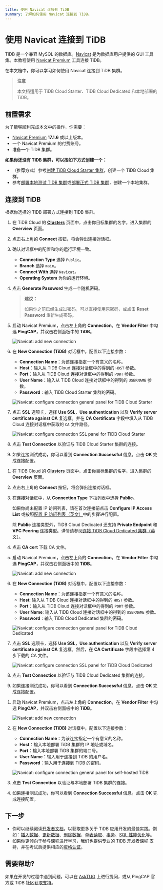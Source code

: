 ```yaml
---
title: 使用 Navicat 连接到 TiDB
summary: 了解如何使用 Navicat 连接到 TiDB。
---
```


# 使用 Navicat 连接到 TiDB

TiDB 是一个兼容 MySQL 的数据库。[Navicat](https://www.navicat.com) 是为数据库用户提供的 GUI 工具集。本教程使用 [Navicat Premium](https://www.navicat.com/en/products/navicat-premium) 工具连接 TiDB。

在本文档中，你可以学习如何使用 Navicat 连接到 TiDB 集群。

> **注意**
>
> 本文档适用于 TiDB Cloud Starter、TiDB Cloud Dedicated 和本地部署的 TiDB。

## 前置需求

为了能够顺利完成本文中的操作，你需要：

- [Navicat Premium](https://www.navicat.com/en/products/navicat-premium) **17.1.6** 或以上版本。
- 一个 Navicat Premium 的付费账号。
- 准备一个 TiDB 集群。

**如果你还没有 TiDB 集群，可以按如下方式创建一个：**

- （推荐方式）参考[创建 TiDB Cloud Starter 集群](/develop/dev-guide-build-cluster-in-cloud.md)，创建一个 TiDB Cloud 集群。
- 参考[部署本地测试 TiDB 集群](/quick-start-with-tidb.md#部署本地测试集群)或[部署正式 TiDB 集群](/production-deployment-using-tiup.md)，创建一个本地集群。

## 连接到 TiDB

根据你选择的 TiDB 部署方式连接到 TiDB 集群。

<SimpleTab>
<div label="TiDB Cloud Starter">

1. 在 TiDB Cloud 的 [**Clusters**](https://tidbcloud.com/console/clusters) 页面中，点击你目标集群的名字，进入集群的 **Overview** 页面。

2. 点击右上角的 **Connect** 按钮，将会弹出连接对话框。

3. 确认对话框中的配置和你的运行环境一致。

    - **Connection Type** 选择 `Public`。
    - **Branch** 选择 `main`。
    - **Connect With** 选择 `Navicat`。
    - **Operating System** 为你的运行环境。

4. 点击 **Generate Password** 生成一个随机密码。

    > **建议：**
    >
    > 如果你之前已经生成过密码，可以直接使用原密码，或点击 **Reset Password** 重新生成密码。

5. 启动 Navicat Premium，点击左上角的 **Connection**，在 **Vendor Filter** 中勾选 **PingCAP**，并双击右侧面板中的 **TiDB**。

    ![Navicat: add new connection](/media/develop/navicat-premium-add-new-connection.png)

6. 在 **New Connection (TiDB)** 对话框中，配置以下连接参数：

    - **Connection Name**：为该连接指定一个有意义的名称。
    - **Host**：输入从 TiDB Cloud 连接对话框中的得到的 `HOST` 参数。
    - **Port**：输入从 TiDB Cloud 连接对话框中的得到的 `PORT` 参数。
    - **User Name**：输入从 TiDB Cloud 连接对话框中的得到的 `USERNAME` 参数。
    - **Password**：输入 TiDB Cloud Starter 集群的密码。

    ![Navicat: configure connection general panel for TiDB Cloud Starter](/media/develop/navicat-premium-connection-config-serverless-general.png)

7. 点击 **SSL** 选项卡，选择 **Use SSL**，**Use authentication** 以及 **Verify server certificate against CA** 复选框。并在 **CA Certificate** 字段中填入从 TiDB Cloud 连接对话框中获取的 `CA` 文件路径。

    ![Navicat: configure connection SSL panel for TiDB Cloud Starter](/media/develop/navicat-premium-connection-config-serverless-ssl.png)

8. 点击 **Test Connection** 以验证与 TiDB Cloud Starter 集群的连接。

9. 如果连接测试成功，你可以看到 **Connection Successful** 信息。点击 **OK** 完成连接配置。

</div>
<div label="TiDB Cloud Dedicated">

1. 在 TiDB Cloud 的 [**Clusters**](https://tidbcloud.com/console/clusters) 页面中，点击你目标集群的名字，进入集群的 **Overview** 页面。

2. 点击右上角的 **Connect** 按钮，将会弹出连接对话框。

3. 在连接对话框中，从 **Connection Type** 下拉列表中选择 **Public**。

    如果你尚未配置 IP 访问列表，请在首次连接前点击 **Configure IP Access List** 或按照[配置 IP 访问列表（英文）](https://docs.pingcap.com/tidbcloud/configure-ip-access-list)中的步骤进行配置。

    除 **Public** 连接类型外，TiDB Cloud Dedicated 还支持 **Private Endpoint** 和 **VPC Peering** 连接类型。详情请参阅[连接 TiDB Cloud Dedicated 集群（英文）](https://docs.pingcap.com/tidbcloud/connect-to-tidb-cluster)。

4. 点击 **CA cert** 下载 CA 文件。

5. 启动 Navicat Premium，点击左上角的 **Connection**，在 **Vendor Filter** 中勾选 **PingCAP**，并双击右侧面板中的 **TiDB**。

    ![Navicat: add new connection](/media/develop/navicat-premium-add-new-connection.png)

6. 在 **New Connection (TiDB)** 对话框中，配置以下连接参数：

    - **Connection Name**：为该连接指定一个有意义的名称。
    - **Host**: 输入从 TiDB Cloud 连接对话框中的得到的 `HOST` 参数。
    - **Port**：输入从 TiDB Cloud 连接对话框中的得到的 `PORT` 参数。
    - **User Name**: 输入从 TiDB Cloud 连接对话框中的得到的 `USERNAME` 参数。
    - **Password**：输入 TiDB Cloud Dedicated 集群的密码。

    ![Navicat: configure connection general panel for TiDB Cloud Dedicated](/media/develop/navicat-premium-connection-config-dedicated-general.png)

7. 点击 **SSL** 选项卡，选择 **Use SSL**，**Use authentication** 以及 **Verify server certificate against CA** 复选框。然后，在 **CA Certificate** 字段中选择第 4 步下载的 CA 文件。

    ![Navicat: configure connection SSL panel for TiDB Cloud Dedicated](/media/develop/navicat-premium-connection-config-dedicated-ssl.png)

8. 点击 **Test Connection** 以验证与 TiDB Cloud Dedicated 集群的连接。

9. 如果连接测试成功，你可以看到 **Connection Successful** 信息。点击 **OK** 完成连接配置。

</div>
<div label="本地部署 TiDB">

1. 启动 Navicat Premium，点击左上角的 **Connection**，在 **Vendor Filter** 中勾选 **PingCAP**，并双击右侧面板中的 **TiDB**。

    ![Navicat: add new connection](/media/develop/navicat-premium-add-new-connection.png)

2. 在 **New Connection (TiDB)** 对话框中，配置以下连接参数：

    - **Connection Name**：为该连接指定一个有意义的名称。
    - **Host**：输入本地部署 TiDB 集群的 IP 地址或域名。
    - **Port**：输入本地部署 TiDB 集群的端口号。
    - **User Name**：输入用于连接到 TiDB 的用户名。
    - **Password**：输入用于连接到 TiDB 的密码。

    ![Navicat: configure connection general panel for self-hosted TiDB](/media/develop/navicat-premium-connection-config-self-hosted-general.png)

3. 点击 **Test Connection** 以验证与本地部署 TiDB 集群的连接。

4. 如果连接测试成功，你可以看到 **Connection Successful** 信息。点击 **OK** 完成连接配置。

</div>
</SimpleTab>

## 下一步

- 你可以继续阅读[开发者文档](/develop/dev-guide-overview.md)，以获取更多关于 TiDB 应用开发的最佳实践。例如：[插入数据](/develop/dev-guide-insert-data.md)、[更新数据](/develop/dev-guide-update-data.md)、[删除数据](/develop/dev-guide-delete-data.md)、[单表读取](/develop/dev-guide-get-data-from-single-table.md)、[事务](/develop/dev-guide-transaction-overview.md)、[SQL 性能优化](/develop/dev-guide-optimize-sql-overview.md)等。
- 如果你更倾向于参与课程进行学习，我们也提供专业的 [TiDB 开发者课程](https://cn.pingcap.com/courses-catalog/category/back-end-developer/?utm_source=docs-cn-dev-guide) 支持，并在考试后提供相应的[资格认证](https://learn.pingcap.com/learner/certification-center)。

## 需要帮助?

如果在开发的过程中遇到问题，可以在 [AskTUG](https://asktug.com/?utm_source=docs-cn-dev-guide) 上进行提问，或从 PingCAP 官方或 TiDB 社区[获取支持](/support.md)。
